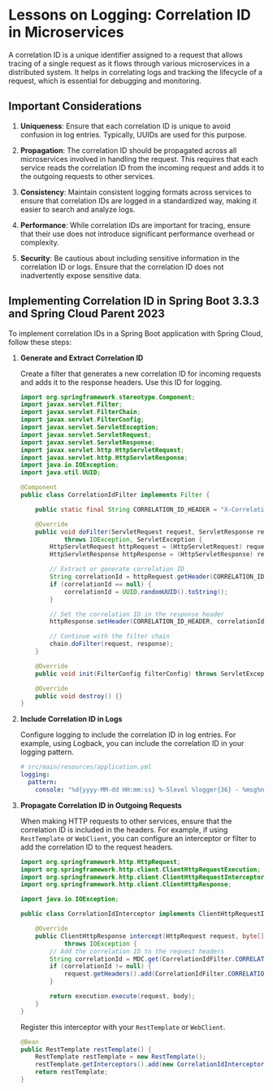 # Lessons on Logging: Correlation ID in Microservices

A correlation ID is a unique identifier assigned to a request that allows tracing of a single request as it flows through various microservices in a distributed system. It helps in correlating logs and tracking the lifecycle of a request, which is essential for debugging and monitoring.

## Important Considerations

1. **Uniqueness**: Ensure that each correlation ID is unique to avoid confusion in log entries. Typically, UUIDs are used for this purpose.

2. **Propagation**: The correlation ID should be propagated across all microservices involved in handling the request. This requires that each service reads the correlation ID from the incoming request and adds it to the outgoing requests to other services.

3. **Consistency**: Maintain consistent logging formats across services to ensure that correlation IDs are logged in a standardized way, making it easier to search and analyze logs.

4. **Performance**: While correlation IDs are important for tracing, ensure that their use does not introduce significant performance overhead or complexity.

5. **Security**: Be cautious about including sensitive information in the correlation ID or logs. Ensure that the correlation ID does not inadvertently expose sensitive data.

## Implementing Correlation ID in Spring Boot 3.3.3 and Spring Cloud Parent 2023

To implement correlation IDs in a Spring Boot application with Spring Cloud, follow these steps:

1. **Generate and Extract Correlation ID**

   Create a filter that generates a new correlation ID for incoming requests and adds it to the response headers. Use this ID for logging.

   ```java
   import org.springframework.stereotype.Component;
   import javax.servlet.Filter;
   import javax.servlet.FilterChain;
   import javax.servlet.FilterConfig;
   import javax.servlet.ServletException;
   import javax.servlet.ServletRequest;
   import javax.servlet.ServletResponse;
   import javax.servlet.http.HttpServletRequest;
   import javax.servlet.http.HttpServletResponse;
   import java.io.IOException;
   import java.util.UUID;

   @Component
   public class CorrelationIdFilter implements Filter {

       public static final String CORRELATION_ID_HEADER = "X-Correlation-ID";

       @Override
       public void doFilter(ServletRequest request, ServletResponse response, FilterChain chain)
               throws IOException, ServletException {
           HttpServletRequest httpRequest = (HttpServletRequest) request;
           HttpServletResponse httpResponse = (HttpServletResponse) response;

           // Extract or generate correlation ID
           String correlationId = httpRequest.getHeader(CORRELATION_ID_HEADER);
           if (correlationId == null) {
               correlationId = UUID.randomUUID().toString();
           }

           // Set the correlation ID in the response header
           httpResponse.setHeader(CORRELATION_ID_HEADER, correlationId);

           // Continue with the filter chain
           chain.doFilter(request, response);
       }

       @Override
       public void init(FilterConfig filterConfig) throws ServletException {}

       @Override
       public void destroy() {}
   }
   ```

2. **Include Correlation ID in Logs**

   Configure logging to include the correlation ID in log entries. For example, using Logback, you can include the correlation ID in your logging pattern.

   ```yaml
   # src/main/resources/application.yml
   logging:
     pattern:
       console: "%d{yyyy-MM-dd HH:mm:ss} %-5level %logger{36} - %msg%n%xThrowable{5} %X{X-Correlation-ID}"
   ```

3. **Propagate Correlation ID in Outgoing Requests**

   When making HTTP requests to other services, ensure that the correlation ID is included in the headers. For example, if using `RestTemplate` or `WebClient`, you can configure an interceptor or filter to add the correlation ID to the request headers.

   ```java
   import org.springframework.http.HttpRequest;
   import org.springframework.http.client.ClientHttpRequestExecution;
   import org.springframework.http.client.ClientHttpRequestInterceptor;
   import org.springframework.http.client.ClientHttpResponse;

   import java.io.IOException;

   public class CorrelationIdInterceptor implements ClientHttpRequestInterceptor {

       @Override
       public ClientHttpResponse intercept(HttpRequest request, byte[] body, ClientHttpRequestExecution execution)
               throws IOException {
           // Add the correlation ID to the request headers
           String correlationId = MDC.get(CorrelationIdFilter.CORRELATION_ID_HEADER);
           if (correlationId != null) {
               request.getHeaders().add(CorrelationIdFilter.CORRELATION_ID_HEADER, correlationId);
           }

           return execution.execute(request, body);
       }
   }
   ```

   Register this interceptor with your `RestTemplate` or `WebClient`.

   ```java
   @Bean
   public RestTemplate restTemplate() {
       RestTemplate restTemplate = new RestTemplate();
       restTemplate.getInterceptors().add(new CorrelationIdInterceptor());
       return restTemplate;
   }
   ```